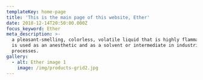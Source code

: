 ```yaml
---
templateKey: home-page
title: 'This is the main page of this website, Ether'
date: 2018-12-14T20:50:00.000Z
focus_keyword: Ether
meta_description: >-
  a pleasant-smelling, colorless, volatile liquid that is highly flammable. It
  is used as an anesthetic and as a solvent or intermediate in industrial
  processes.
gallery:
  - alt: Ether image 1
    image: /img/products-grid2.jpg
---
```

###
